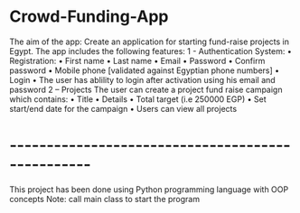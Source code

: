 # Crowd-Funding-App
The aim of the app: Create an application for starting fund-raise projects in
Egypt.
The app includes the following features:
1 - Authentication System:
• Registration:
• First name
• Last name
• Email
• Password
• Confirm password
• Mobile phone [validated against Egyptian phone numbers] 
• Login
• The user has ablility to login after activation using his email and password 
2 – Projects 
The user can create a project fund raise campaign which contains:
• Title
• Details
• Total target (i.e 250000 EGP)
• Set start/end date for the campaign
• Users can view all projects
# -------------------------------------------------
This project has been done using Python programming language with OOP concepts
Note: call main class to start the program
